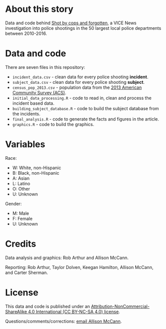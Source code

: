 # About this story

Data and code behind [Shot by cops and forgotten](https://news.vice.com/story/shot-by-cops/), a VICE News investigation into police shootings in the 50 largest local police departments between 2010-2016.

# Data and code

There are seven files in this repository:
- `incident_data.csv` - clean data for every police shooting **incident**.
- `subject_data.csv` - clean data for every police shooting **subject**.
- `census_pop_2013.csv` - population data from the [2013 American Community Survey (ACS)](https://www.census.gov/programs-surveys/acs/).
- `initial_data_processing.R` - code to read in, clean and process the incident based data.
- `building_subject_database.R` - code to build the subject database from the incidents.
- `final_analysis.R` - code to generate the facts and figures in the article.
- `graphics.R` - code to build the graphics.

# Variables

Race:
- W: White, non-Hispanic
- B: Black, non-Hispanic
- A: Asian
- L: Latino
- O: Other
- U: Unknown


Gender:
- M: Male
- F: Female
- U: Unknown

# Credits

Data analysis and graphics: Rob Arthur and Allison McCann.

Reporting: Rob Arthur, Taylor Dolven, Keegan Hamilton, Allison McCann,
and Carter Sherman.

# License

This data and code is published under an [Attribution-NonCommercial-ShareAlike 4.0 International (CC BY-NC-SA 4.0) license](https://creativecommons.org/licenses/by-nc-sa/4.0/).

Questions/comments/corrections: [email Allison McCann](mailto:allison.mccann@vice.com).